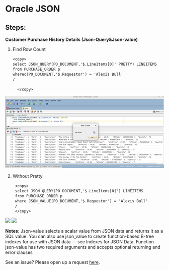 
# Oracle JSON  


## Steps:

**Customer Purchase History Details (Json-Query&Json-value)**

1. Find Row Count   

    ````
    <copy>
    select JSON_QUERY(PO_DOCUMENT,'$.LineItems[0]' PRETTY) LINEITEMS
    from PURCHASE_ORDER p
    wherec(PO_DOCUMENT,'$.Requestor') = 'Alexis Bull'
    /

      </copy>
    ````
  
  ![](./images/lab6_snap1.PNG " ")
    
2. Without Pretty 

   ````
    <copy>
    select JSON_QUERY(PO_DOCUMENT,'$.LineItems[0]') LINEITEMS
    from PURCHASE_ORDER p
    where JSON_VALUE(PO_DOCUMENT,'$.Requestor') = 'Alexis Bull'
    /
    </copy>
    ````

  ![](./images/lab6_snap2.PNG " ")
  ![](./images/lab6_snap3.PNG " ")

  **Notes:** Json-value selects a scalar value from JSON data and returns it as a SQL value. You can also use json_value to create function-based B-tree indexes for use with JSON data — see Indexes for JSON Data. Function json-value has two required arguments and accepts optional returning and error clauses


See an issue?  Please open up a request [here](https://github.com/oracle/learning-library/issues).